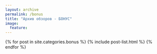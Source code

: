 ```yaml
---
layout: archive
permalink: /bonus
title: "Архив обзоров - БОНУС"
image:
  feature: 
---
```


<div class="tiles">
{% for post in site.categories.bonus %}
	{% include post-list.html %}
{% endfor %}
</div><!-- /.tiles -->
